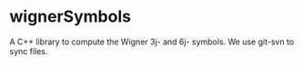 wignerSymbols
=============

A C++ library to compute the Wigner 3j- and 6j- symbols. 
We use git-svn to sync files.
